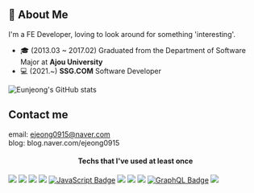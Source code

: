 ## 🐰 About Me 


I'm a FE Developer, loving to look around for something 'interesting'. 
- 🎓 (2013.03 ~ 2017.02) Graduated from the Department of Software Major at **Ajou University**
- 💻 (2021.~) **SSG.COM** Software Developer

![Eunjeong's GitHub stats](https://github-readme-stats.vercel.app/api?username=ejeong0915&show_icons=true&theme=dracula)

## Contact me ##
email: ejeong0915@naver.com   
blog: blog.naver.com/ejeong0915

<h4 align=center>Techs that I've used at least once</h4>

<img src="https://img.shields.io/badge/Java-007396?style=flat&logo=Java&logoColor=white"/></a>
<img src="https://img.shields.io/badge/Apple-000000?style=flat-square&logo=Apple&logoColor=white"/></a>
<img src="https://img.shields.io/badge/C++-00599C?style=flat&logo=C%2B%2B&logoColor=white"/></a>
<img src="https://img.shields.io/badge/python-3776AB?style=flat&logo=Python&logoColor=white"/></a>
[![JavaScript Badge](https://img.shields.io/badge/JavaScript-F7DF1E?style=flat-square&logo=JavaScript&logoColor=white)](https://javascript.info/)
<img src="https://img.shields.io/badge/HTML-E34F26?style=flat&logo=HTML5&logoColor=white"/></a>
<img src="https://img.shields.io/badge/CSS-1572B6?style=flat&logo=CSS3&logoColor=white"/></a>
<img src="https://img.shields.io/badge/ORACLE-F80000?style=flat&logo=Oracle&logoColor=white"/></a>
[![GraphQL Badge](https://img.shields.io/badge/GraphQL-E10098?style=flat-square&logo=GraphQL&logoColor=white)](https://graphql.org/)
<img src="https://img.shields.io/badge/MySQL-4479A1?style=flat-square&logo=MySQL&logoColor=white"/></a>
</p>

<br>

